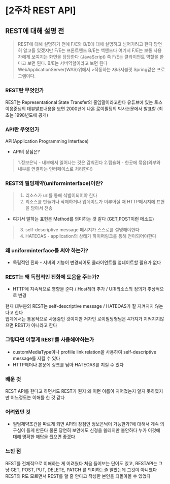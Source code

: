 # \[2주차 REST API]

## REST에 대해 설명 전 
> REST에 대해 설명하기 전에 F/E와 B/E에 대해 설명하고 넘어가려고 한다 
>당연히 알고들 있겠지만 F/E는 프론트엔드 B/E는 백엔드다 
>여기서 F/E는 보통 사용자에게 보여지는 화면을 담당한다 (JavaScript)
>즉 F/E는 클라이언트 역할을 한다고 보면 된다.
>B/E는 서버역할이라고 보면 된다 WebApplicationServer(WAS)위에서 >작동하는 자바서블릿 Spring같은 프로그램이다.

### REST란 무엇인가
REST는 Representational State Transfer의 줄임말이라고한다
유튜브에 있는 토스 이응준님의 데뷰발표내용을 보면 
2000년에 나온 로이필딩의 박사논문에서 발표함 (최초는 1998년도에 공개)

### API란 무엇인가 
API(Application Programming Interface)
* API의 장점은? 
>1.정보은닉 - 내부에서 일어나는 것은 감춰진다
>2.캡슐화 - 한곳에 묶음(외부와 내부를 연결하는 인터페이스로 처리한다)

### REST의 필딩제약(uniforminterface)이란?
> 1. 리소스가 uri를 통해 식별이되어야 한다 
> 2. 리소스를 만들거나 삭제하거나 업데이트가 이루어질 때 HTTP메시지에 표현을 담아서 전송
- 여기서 말하는 표현은  Method를 의미하는 것 같다 (GET,POST이런 메소드)
> 3. self-descriptive message 메시지가 스스로를 설명해야한다
> 4. HATEOAS - application의 상태가 하이퍼링크를 통해 전이되어야한다 

### 왜 uniforminterface를 써야 하는가? 
* 독립적인 진화 - 서버의 기능이 변경되어도 클라이언트를 업데이트할 필요가 없다

### REST는 왜 독립적인 진화에 도움을 주는가? 
* HTTP에 지속적으로 영향을 준다 / Host헤더 추가 / URI리소스의 정의가 추상적으로 변경 

현재 대부분의 REST는 
self-descriptive message / HATEOAS가 잘 지켜지지 않는다고 한다    
업계에서는 통용적으로 사용중인 것이지만 저자인 로이필딩형님은  4가지가 지켜지지않으면 REST가 아니라고 한다 

### 그렇다면 어떻게 REST를 사용해야하는가 
* customMediaType이나 profiile link relation을 사용하여 self-descriptive message를 지킬 수 있다
* HTTP헤더나 본문에 링크를 담아 HATEOAS를 지킬 수 있다 

### 배운 것 
REST API를 한다고 하면서도 REST가 뭔지 왜 이런 이름이 지어졌는지 알지 못하였지만 어느정도는 이해를 한 것 같다 

### 어려웠던 것 
* 필딩제약조건을 따르게 되면 API의 장점인 정보은닉이 가능한가?에 대해서 계속 의구심이 들게 만든다 물론 당연히 보안에도 신경을 쓸테지만 불안하다 누가 이것에 대해 명확한 해답을 줬으면 좋겠다 

### 느낀 점 
REST를 전체적으로 이해하는 게 어려웠다 처음 들어보는 단어도 있고, RESTAPI는 그냥 GET, POST, PUT, DELETE, PATCH 를 의미하는줄 알았는데 그것이 아니였다 REST의 R도 모르면서 REST를 할 줄 안다고 작성한 본인을 되돌아볼 수 있었다
